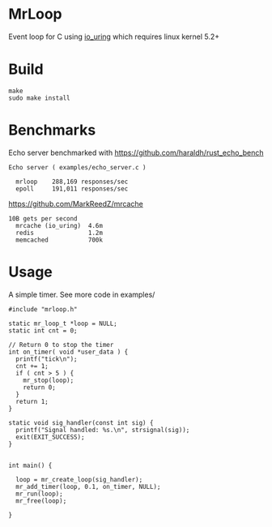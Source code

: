 
# MrLoop

Event loop for C using [io_uring](https://github.com/axboe/liburing) which requires linux kernel 5.2+

# Build

```
make
sudo make install
```

# Benchmarks

Echo server benchmarked with https://github.com/haraldh/rust_echo_bench

```
Echo server ( examples/echo_server.c )

  mrloop    288,169 responses/sec
  epoll     191,011 responses/sec 

```

https://github.com/MarkReedZ/mrcache

```
10B gets per second
  mrcache (io_uring)  4.6m
  redis               1.2m
  memcached           700k
```

# Usage

A simple timer.  See more code in examples/

```
#include "mrloop.h"

static mr_loop_t *loop = NULL;
static int cnt = 0;

// Return 0 to stop the timer
int on_timer( void *user_data ) {
  printf("tick\n");
  cnt += 1;
  if ( cnt > 5 ) {
    mr_stop(loop);
    return 0;
  }
  return 1;
}

static void sig_handler(const int sig) {
  printf("Signal handled: %s.\n", strsignal(sig));
  exit(EXIT_SUCCESS);
}


int main() {

  loop = mr_create_loop(sig_handler);
  mr_add_timer(loop, 0.1, on_timer, NULL);
  mr_run(loop);
  mr_free(loop);

}
```

